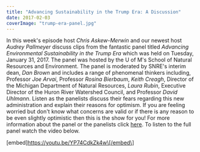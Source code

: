 ```yaml
---
title: "Advancing Sustainability in the Trump Era: A Discussion"
date: 2017-02-03
coverImage: "trump-era-panel.jpg"
---
```


In this week's episode host _Chris Askew-Merwin_ and our newest host _Audrey Pallmeyer_ discuss clips from the fantastic panel titled _Advancing Environmental Sustainability in the Trump Era_ which was held on Tuesday, January 31, 2017. The panel was hosted by the U of M's School of Natural Resources and Environment. The panel is moderated by SNRE's interim dean, _Dan Brown_ and includes a range of phenomenal thinkers including, Professor _Joe Arvai_, Professor _Rosina Bierbaum_, _Keith Creagh_, Director of the Michigan Department of Natural Resources, _Laura Rubin_, Executive Director of the Huron River Watershed Council, and Professor _David Uhlmann_. Listen as the panelists discuss their fears regarding this new administration and explain their reasons for optimism. If you are feeling worried but don't know what concerns are valid or if there is any reason to be even slightly optimistic then this is the show for you! For more information about the panel or the panelists click [here](http://snre.umich.edu/news/01-31-2017/advancing_environmental_sustainability_trump_era). To listen to the full panel watch the video below.

\[embed\]https://youtu.be/YP74CdkZk4w\[/embed\]

